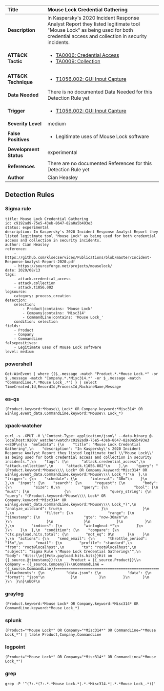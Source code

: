 | Title                    | Mouse Lock Credential Gathering       |
|:-------------------------|:------------------|
| **Description**          | In Kaspersky's 2020 Incident Response Analyst Report they listed legitimate tool "Mouse Lock" as being used for both credential access and collection in security incidents. |
| **ATT&amp;CK Tactic**    |  <ul><li>[TA0006: Credential Access](https://attack.mitre.org/tactics/TA0006)</li><li>[TA0009: Collection](https://attack.mitre.org/tactics/TA0009)</li></ul>  |
| **ATT&amp;CK Technique** | <ul><li>[T1056.002: GUI Input Capture](https://attack.mitre.org/techniques/T1056/002)</li></ul>  |
| **Data Needed**          |  There is no documented Data Needed for this Detection Rule yet  |
| **Trigger**              | <ul><li>[T1056.002: GUI Input Capture](../Triggers/T1056.002.md)</li></ul>  |
| **Severity Level**       | medium |
| **False Positives**      | <ul><li>Legitimate uses of Mouse Lock software</li></ul>  |
| **Development Status**   | experimental |
| **References**           |  There are no documented References for this Detection Rule yet  |
| **Author**               | Cian Heasley |


## Detection Rules

### Sigma rule

```
title: Mouse Lock Credential Gathering
id: c9192ad9-75e5-43eb-8647-82a0a5b493e3
status: experimental
description: In Kaspersky's 2020 Incident Response Analyst Report they listed legitimate tool "Mouse Lock" as being used for both credential access and collection in security incidents.
author: Cian Heasley
reference:
    - https://github.com/klsecservices/Publications/blob/master/Incident-Response-Analyst-Report-2020.pdf
    - https://sourceforge.net/projects/mouselock/
date: 2020/08/13
tags:
    - attack.credential_access
    - attack.collection
    - attack.t1056.002
logsource:
    category: process_creation
detection:
    selection:
        - Product|contains: 'Mouse Lock'
        - Company|contains: 'Misc314'
        - CommandLine|contains: 'Mouse Lock_'
    condition: selection
fields:
    - Product
    - Company
    - CommandLine
falsepositives:
    - Legitimate uses of Mouse Lock software
level: medium

```





### powershell
    
```
Get-WinEvent | where {($_.message -match "Product.*.*Mouse Lock.*" -or $_.message -match "Company.*.*Misc314.*" -or $_.message -match "CommandLine.*.*Mouse Lock_.*") } | select TimeCreated,Id,RecordId,ProcessId,MachineName,Message
```


### es-qs
    
```
(Product.keyword:*Mouse\\ Lock* OR Company.keyword:*Misc314* OR winlog.event_data.CommandLine.keyword:*Mouse\\ Lock_*)
```


### xpack-watcher
    
```
curl -s -XPUT -H \'Content-Type: application/json\' --data-binary @- localhost:9200/_watcher/watch/c9192ad9-75e5-43eb-8647-82a0a5b493e3 <<EOF\n{\n  "metadata": {\n    "title": "Mouse Lock Credential Gathering",\n    "description": "In Kaspersky\'s 2020 Incident Response Analyst Report they listed legitimate tool \\"Mouse Lock\\" as being used for both credential access and collection in security incidents.",\n    "tags": [\n      "attack.credential_access",\n      "attack.collection",\n      "attack.t1056.002"\n    ],\n    "query": "(Product.keyword:*Mouse\\\\ Lock* OR Company.keyword:*Misc314* OR winlog.event_data.CommandLine.keyword:*Mouse\\\\ Lock_*)"\n  },\n  "trigger": {\n    "schedule": {\n      "interval": "30m"\n    }\n  },\n  "input": {\n    "search": {\n      "request": {\n        "body": {\n          "size": 0,\n          "query": {\n            "bool": {\n              "must": [\n                {\n                  "query_string": {\n                    "query": "(Product.keyword:*Mouse\\\\ Lock* OR Company.keyword:*Misc314* OR winlog.event_data.CommandLine.keyword:*Mouse\\\\ Lock_*)",\n                    "analyze_wildcard": true\n                  }\n                }\n              ],\n              "filter": {\n                "range": {\n                  "timestamp": {\n                    "gte": "now-30m/m"\n                  }\n                }\n              }\n            }\n          }\n        },\n        "indices": [\n          "winlogbeat-*"\n        ]\n      }\n    }\n  },\n  "condition": {\n    "compare": {\n      "ctx.payload.hits.total": {\n        "not_eq": 0\n      }\n    }\n  },\n  "actions": {\n    "send_email": {\n      "throttle_period": "15m",\n      "email": {\n        "profile": "standard",\n        "from": "root@localhost",\n        "to": "root@localhost",\n        "subject": "Sigma Rule \'Mouse Lock Credential Gathering\'",\n        "body": "Hits:\\n{{#ctx.payload.hits.hits}}Hit on {{_source.@timestamp}}:\\n    Product = {{_source.Product}}\\n    Company = {{_source.Company}}\\nCommandLine = {{_source.CommandLine}}================================================================================\\n{{/ctx.payload.hits.hits}}",\n        "attachments": {\n          "data.json": {\n            "data": {\n              "format": "json"\n            }\n          }\n        }\n      }\n    }\n  }\n}\nEOF\n
```


### graylog
    
```
(Product.keyword:*Mouse Lock* OR Company.keyword:*Misc314* OR CommandLine.keyword:*Mouse Lock_*)
```


### splunk
    
```
(Product="*Mouse Lock*" OR Company="*Misc314*" OR CommandLine="*Mouse Lock_*") | table Product,Company,CommandLine
```


### logpoint
    
```
(Product="*Mouse Lock*" OR Company="*Misc314*" OR CommandLine="*Mouse Lock_*")
```


### grep
    
```
grep -P '^(?:.*(?:.*.*Mouse Lock.*|.*.*Misc314.*|.*.*Mouse Lock_.*))'
```



